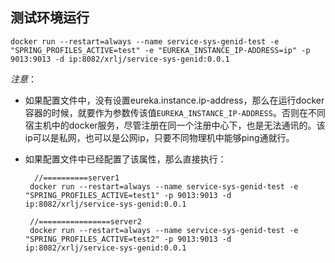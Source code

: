 
## 测试环境运行

    docker run --restart=always --name service-sys-genid-test -e "SPRING_PROFILES_ACTIVE=test" -e "EUREKA_INSTANCE_IP-ADDRESS=ip" -p 9013:9013 -d ip:8082/xrlj/service-sys-genid:0.0.1
    
_注意_：
- 如果配置文件中，没有设置eureka.instance.ip-address，那么在运行docker容器的时候，就要作为参数传该值`EUREKA_INSTANCE_IP-ADDRESS`。否则在不同宿主机中的docker服务，尽管注册在同一个注册中心下，也是无法通讯的。该ip可以是私网，也可以是公网ip，只要不同物理机中能够ping通就行。 

- 如果配置文件中已经配置了该属性，那么直接执行：

        //==========server1
       docker run --restart=always --name service-sys-genid-test -e "SPRING_PROFILES_ACTIVE=test1" -p 9013:9013 -d ip:8082/xrlj/service-sys-genid:0.0.1
       
       //================server2
       docker run --restart=always --name service-sys-genid-test -e "SPRING_PROFILES_ACTIVE=test2" -p 9013:9013 -d ip:8082/xrlj/service-sys-genid:0.0.1